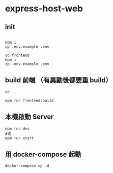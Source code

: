 # express-host-web


## init
```

npm i
cp .env.example .env

cd frontend
npm i
cp .env.example .env

```

## build 前端 （有異動後都要重 build）
```
cd ..

npm run frontend:build
```



## 本機啟動 Server
```
npm run dev
#或
npm run start

```


## 用 docker-compose 起動

```
docker-compose up -d 
```
